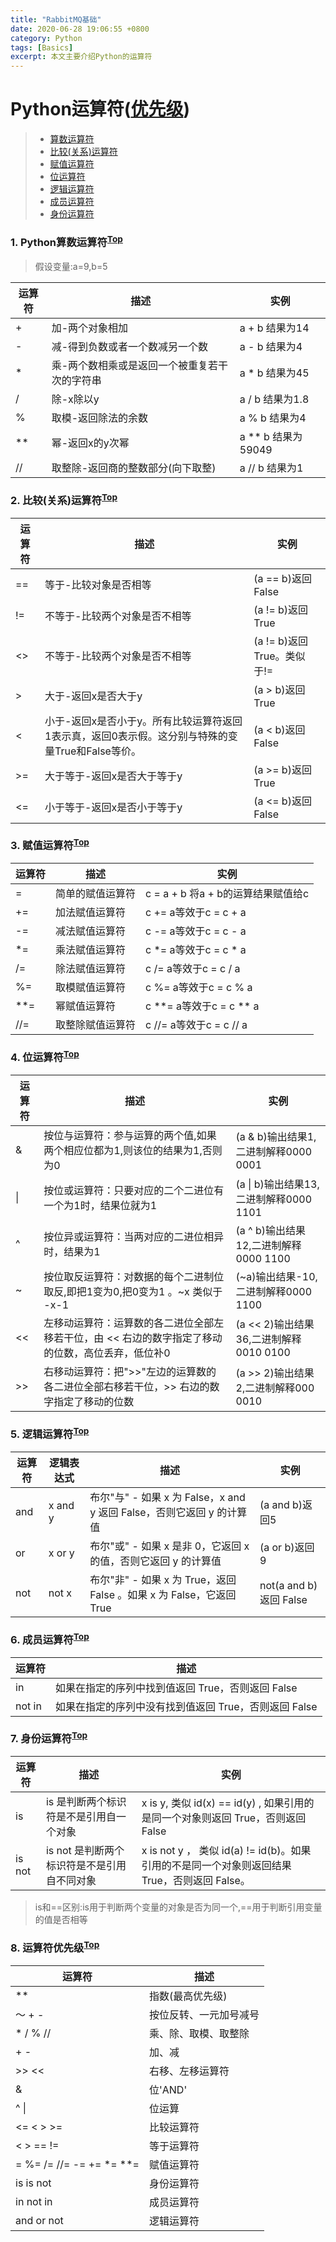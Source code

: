 ```yaml
---
title: "RabbitMQ基础"
date: 2020-06-28 19:06:55 +0800
category: Python
tags: [Basics]
excerpt: 本文主要介绍Python的运算符
---
```


# Python运算符([优先级](#Priority))
 > - [算数运算符](#Arithmetic)
 > - [比较(关系)运算符](#Comparison)
 > - [赋值运算符](#Assignment)
 > - [位运算符](#Bit)
 > - [逻辑运算符](#Logical)
 > - [成员运算符](#Member)
 > - [身份运算符](#Identity)

<h3 id="Arithmetic">1. Python算数运算符<sup><a href="#Top">Top</a></sup></h3>

> 假设变量:a=9,b=5

运算符 | 描述 | 实例
---|---|---
+ | 加-两个对象相加 | a + b 结果为14
- | 减-得到负数或者一个数减另一个数 | a - b 结果为4
* | 乘-两个数相乘或是返回一个被重复若干次的字符串 | a * b 结果为45
/ | 除-x除以y | a / b 结果为1.8
% | 取模-返回除法的余数 | a % b 结果为4
** | 幂-返回x的y次幂 | a ** b 结果为59049
// | 取整除-返回商的整数部分(向下取整) | a // b 结果为1

<h3 id="Comparison">2. 比较(关系)运算符<sup><a href="#Top">Top</a></sup></h3>

运算符 | 描述 | 实例
---|---|---
== | 等于-比较对象是否相等 | (a == b)返回False
!= | 不等于-比较两个对象是否不相等 | (a != b)返回True 
<> | 不等于-比较两个对象是否不相等 | (a != b)返回True。类似于!=
> | 大于-返回x是否大于y | (a > b)返回True 
< | 小于-返回x是否小于y。所有比较运算符返回1表示真，返回0表示假。这分别与特殊的变量True和False等价。| (a < b)返回False
>= | 大于等于-返回x是否大于等于y | (a >= b)返回True
<= | 小于等于-返回x是否小于等于y | (a <= b)返回False

<h3 id="Assignment">3. 赋值运算符<sup><a href="#Top">Top</a></sup></h3>

运算符 | 描述 | 实例
---|---|---
= | 简单的赋值运算符 | c = a + b 将a + b的运算结果赋值给c
+= | 加法赋值运算符 | c += a等效于c = c + a
-= | 减法赋值运算符 | c -= a等效于c = c - a
*= | 乘法赋值运算符 | c *= a等效于c = c * a
/= | 除法赋值运算符 | c /= a等效于c = c / a
%= | 取模赋值运算符 | c %= a等效于c = c % a
**= | 幂赋值运算符 | c **= a等效于c = c ** a
//= | 取整除赋值运算符 | c //= a等效于c = c // a

<h3 id="Bit">4. 位运算符<sup><a href="#Top">Top</a></sup></h3>

运算符 | 描述 | 实例
---|---|---
& | 按位与运算符：参与运算的两个值,如果两个相应位都为1,则该位的结果为1,否则为0 | (a & b)输出结果1,二进制解释0000 0001
\| | 按位或运算符：只要对应的二个二进位有一个为1时，结果位就为1 | (a \| b)输出结果13,二进制解释0000 1101
^ | 按位异或运算符：当两对应的二进位相异时，结果为1 | (a ^ b)输出结果12,二进制解释0000 1100
~ | 按位取反运算符：对数据的每个二进制位取反,即把1变为0,把0变为1 。~x 类似于 -x-1 | (~a)输出结果-10,二进制解释0000 1100
<< | 左移动运算符：运算数的各二进位全部左移若干位，由 << 右边的数字指定了移动的位数，高位丢弃，低位补0 | (a << 2)输出结果36,二进制解释0010 0100
>> | 右移动运算符：把">>"左边的运算数的各二进位全部右移若干位，>> 右边的数字指定了移动的位数 | (a >> 2)输出结果2,二进制解释000 0010

<h3 id="Logical">5. 逻辑运算符<sup><a href="#Top">Top</a></sup></h3>

运算符 | 逻辑表达式 | 描述 | 实例
---|---|---|---
and | x and y | 布尔"与" - 如果 x 为 False，x and y 返回 False，否则它返回 y 的计算值 | (a and b)返回5
or | x or y | 布尔"或"	- 如果 x 是非 0，它返回 x 的值，否则它返回 y 的计算值 | (a or b)返回9
not | not x | 布尔"非" - 如果 x 为 True，返回 False 。如果 x 为 False，它返回 True | not(a and b) 返回 False

<h3 id="Member">6. 成员运算符<sup><a href="#Top">Top</a></sup></h3>

运算符 | 描述
---|---
in | 如果在指定的序列中找到值返回 True，否则返回 False
not in | 如果在指定的序列中没有找到值返回 True，否则返回 False

<h3 id="Identity">7. 身份运算符<sup><a href="#Top">Top</a></sup></h3>

运算符 | 描述 | 实例
---|---|---
is | is 是判断两个标识符是不是引用自一个对象 | x is y, 类似 id(x) == id(y) , 如果引用的是同一个对象则返回 True，否则返回 False
is not | is not 是判断两个标识符是不是引用自不同对象 | x is not y ， 类似 id(a) != id(b)。如果引用的不是同一个对象则返回结果 True，否则返回 False。

 > is和==区别:is用于判断两个变量的对象是否为同一个,==用于判断引用变量的值是否相等

<h3 id="Priority">8. 运算符优先级<sup><a href="#Top">Top</a></sup></h3>

运算符 | 描述
---|---
** | 指数(最高优先级)
～ + - | 按位反转、一元加号减号
* / % // | 乘、除、取模、取整除
+ - | 加、减
>> << | 右移、左移运算符
& | 位'AND'
^ \| | 位运算
<= < > >= | 比较运算符
< > == != | 等于运算符
= %= /= //= -= += *= **= | 赋值运算符
is is not | 身份运算符
in not in | 成员运算符
and or not | 逻辑运算符



